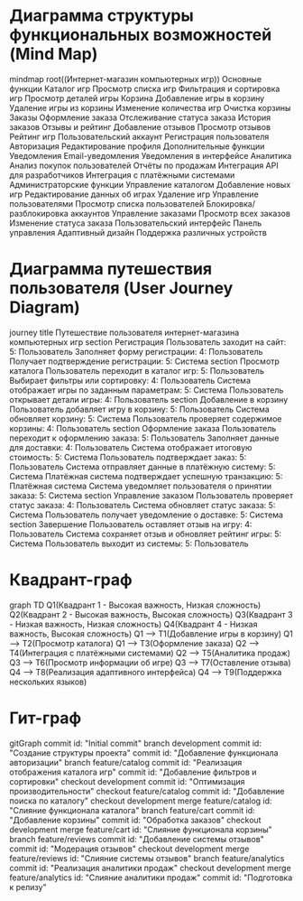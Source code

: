 # Диаграмма структуры функциональных возможностей (Mind Map)

mindmap
  root((Интернет-магазин компьютерных игр))
    Основные функции
      Каталог игр
        Просмотр списка игр
        Фильтрация и сортировка игр
        Просмотр деталей игры
      Корзина
        Добавление игры в корзину
        Удаление игры из корзины
        Изменение количества игр
        Очистка корзины
      Заказы
        Оформление заказа
        Отслеживание статуса заказа
        История заказов
      Отзывы и рейтинг
        Добавление отзывов
        Просмотр отзывов
        Рейтинг игр
      Пользовательский аккаунт
        Регистрация пользователя
        Авторизация
        Редактирование профиля
    Дополнительные функции
      Уведомления
        Email-уведомления
        Уведомления в интерфейсе
      Аналитика
        Анализ покупок пользователей
        Отчёты по продажам
      Интеграция
        API для разработчиков
        Интеграция с платёжными системами
    Администраторские функции
      Управление каталогом
        Добавление новых игр
        Редактирование данных об играх
        Удаление игр
      Управление пользователями
        Просмотр списка пользователей
        Блокировка/разблокировка аккаунтов
      Управление заказами
        Просмотр всех заказов
        Изменение статуса заказа
    Пользовательский интерфейс
      Панель управления
      Адаптивный дизайн
      Поддержка различных устройств

# Диаграмма путешествия пользователя (User Journey Diagram)

journey
    title Путешествие пользователя интернет-магазина компьютерных игр
    section Регистрация
      Пользователь заходит на сайт: 5: Пользователь
      Заполняет форму регистрации: 4: Пользователь
      Получает подтверждение регистрации: 5: Система
    section Просмотр каталога
      Пользователь переходит в каталог игр: 5: Пользователь
      Выбирает фильтры или сортировку: 4: Пользователь
      Система отображает игры по заданным параметрам: 5: Система
      Пользователь открывает детали игры: 4: Пользователь
    section Добавление в корзину
      Пользователь добавляет игру в корзину: 5: Пользователь
      Система обновляет корзину: 5: Система
      Пользователь проверяет содержимое корзины: 4: Пользователь
    section Оформление заказа
      Пользователь переходит к оформлению заказа: 5: Пользователь
      Заполняет данные для доставки: 4: Пользователь
      Система отображает итоговую стоимость: 5: Система
      Пользователь подтверждает заказ: 5: Пользователь
      Система отправляет данные в платёжную систему: 5: Система
      Платёжная система подтверждает успешную транзакцию: 5: Платёжная система
      Система уведомляет пользователя о принятии заказа: 5: Система
    section Управление заказом
      Пользователь проверяет статус заказа: 4: Пользователь
      Система обновляет статус заказа: 5: Система
      Пользователь получает уведомление о доставке: 5: Система
    section Завершение
      Пользователь оставляет отзыв на игру: 4: Пользователь
      Система сохраняет отзыв и обновляет рейтинг игры: 5: Система
      Пользователь выходит из системы: 5: Пользователь

# Квадрант-граф

graph TD
    Q1(Квадрант 1 - Высокая важность, Низкая сложность)
    Q2(Квадрант 2 - Высокая важность, Высокая сложность)
    Q3(Квадрант 3 - Низкая важность, Низкая сложность)
    Q4(Квадрант 4 - Низкая важность, Высокая сложность)
    Q1 --> T1(Добавление игры в корзину)
    Q1 --> T2(Просмотр каталога)
    Q1 --> T3(Оформление заказа)
    Q2 --> T4(Интеграция с платёжными системами)
    Q2 --> T5(Аналитика продаж)
    Q3 --> T6(Просмотр информации об игре)
    Q3 --> T7(Оставление отзыва)
    Q4 --> T8(Реализация адаптивного интерфейса)
    Q4 --> T9(Поддержка нескольких языков)

# Гит-граф

gitGraph
    commit id: "Initial commit"
    branch development
    commit id: "Создание структуры проекта"
    commit id: "Добавление функционала авторизации"
    branch feature/catalog
    commit id: "Реализация отображения каталога игр"
    commit id: "Добавление фильтров и сортировки"
    checkout development
    commit id: "Оптимизация производительности"
    checkout feature/catalog
    commit id: "Добавление поиска по каталогу"
    checkout development
    merge feature/catalog id: "Слияние функционала каталога"
    branch feature/cart
    commit id: "Добавление корзины"
    commit id: "Обработка заказов"
    checkout development
    merge feature/cart id: "Слияние функционала корзины"
    branch feature/reviews
    commit id: "Добавление системы отзывов"
    commit id: "Модерация отзывов"
    checkout development
    merge feature/reviews id: "Слияние системы отзывов"
    branch feature/analytics
    commit id: "Реализация аналитики продаж"
    checkout development
    merge feature/analytics id: "Слияние аналитики продаж"
    commit id: "Подготовка к релизу"
